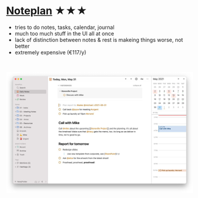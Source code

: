 # [Noteplan](https://noteplan.co) ★★★


- tries to do notes, tasks, calendar, journal
- much too much stuff in the UI all at once
- lack of distinction between notes & rest is makeing things worse, not better
- extremely expensive (€117/y)


<br>

![Screenshot](noteplan.jpeg)
